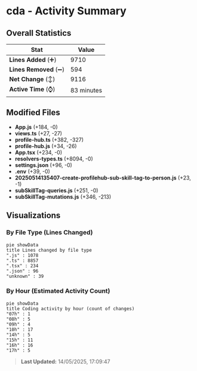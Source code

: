 # cda - Activity Summary 

## Overall Statistics

| Stat                   | Value                                                             |
| ---------------------- | ----------------------------------------------------------------- |
| **Lines Added** (➕)   | 9710                                          |
| **Lines Removed** (➖) | 594                                        |
| **Net Change** (↕)    | 9116                |
| **Active Time** (⌚)   | 83 minutes |


## Modified Files
- **App.js** (+184, -0)
- **views.ts** (+27, -27)
- **profile-hub.ts** (+382, -327)
- **profile-hub.js** (+34, -26)
- **App.tsx** (+234, -0)
- **resolvers-types.ts** (+8094, -0)
- **settings.json** (+96, -0)
- **.env** (+39, -0)
- **20250514135407-create-profilehub-sub-skill-tag-to-person.js** (+23, -1)
- **subSkillTag-queries.js** (+251, -0)
- **subSkillTag-mutations.js** (+346, -213)

## Visualizations

### By File Type (Lines Changed)

```mermaid
pie showData
title Lines changed by file type
".js" : 1078
".ts" : 8857
".tsx" : 234
".json" : 96
"unknown" : 39
```

### By Hour (Estimated Activity Count)

```mermaid
pie showData
title Coding activity by hour (count of changes)
"07h" : 1
"08h" : 5
"09h" : 4
"10h" : 17
"14h" : 5
"15h" : 11
"16h" : 16
"17h" : 5
```


> **Last Updated:** 14/05/2025, 17:09:47